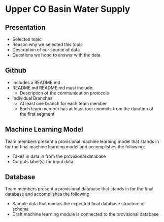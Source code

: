 # Upper CO Basin Water Supply

## Presentation
- Selected topic 
- Reason why we selected this topic 
- Description of our source of data 
- Questions we hope to answer with the data

## Github
- Includes a README.md
- README.md README.md must include: 
   - Description of the communication protocols
- Individual Branches 
  - At least one branch for each team member 
  - Each team member has at least four commits from the duration of the first segment 
  
## Machine Learning Model
Team members present a provisional machine learning model that stands in for the final machine learning model and accomplishes the following:
- Takes in data in from the provisional database 
- Outputs label(s) for input data

## Database
Team members present a provisional database that stands in for the final database and accomplishes the following: 
- Sample data that mimics the expected final database structure or schema 
- Draft machine learning module is connected to the provisional database 
